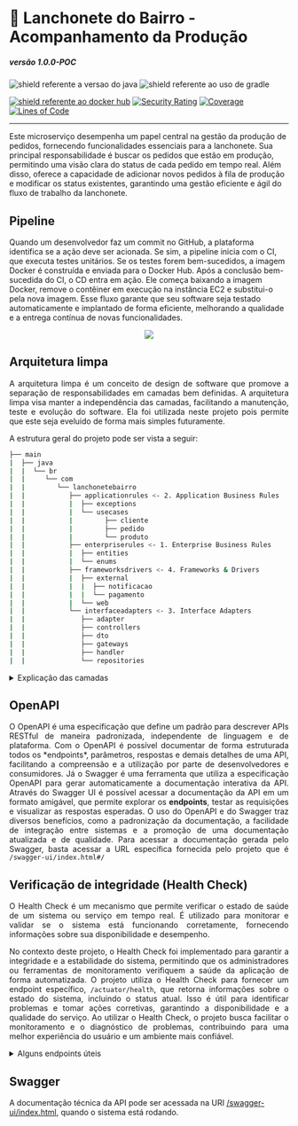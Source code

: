 # 🍔 Lanchonete do Bairro - Acompanhamento da Produção

##### versão 1.0.0-POC

<img src="https://img.shields.io/badge/Java-17-important.svg?logo=java" alt="shield referente a versao do java">
<img src="https://img.shields.io/badge/Build Tool-Gradle-green.svg?logo=gradle" alt="shield referente ao uso de gradle">

[<img src="https://img.shields.io/badge/dockerhub-images-blue.svg?logo=docker" alt="shield referente ao docker hub">](https://hub.docker.com/repository/docker/danielmaria/producao/general)
[![Security Rating](https://sonarcloud.io/api/project_badges/measure?project=postech-lanchonete_producao&metric=security_rating)](https://sonarcloud.io/summary/new_code?id=postech-lanchonete_producao)
[![Coverage](https://sonarcloud.io/api/project_badges/measure?project=postech-lanchonete_producao&metric=coverage)](https://sonarcloud.io/summary/new_code?id=postech-lanchonete_producao)
[![Lines of Code](https://sonarcloud.io/api/project_badges/measure?project=postech-lanchonete_producao&metric=ncloc)](https://sonarcloud.io/summary/new_code?id=postech-lanchonete_producao)

____

Este microserviço desempenha um papel central na gestão da produção de pedidos, fornecendo funcionalidades essenciais para a lanchonete. Sua principal responsabilidade é buscar os pedidos que estão em produção, 
permitindo uma visão clara do status de cada pedido em tempo real. Além disso, oferece a capacidade de adicionar novos pedidos à fila de produção e modificar os status existentes, garantindo uma gestão eficiente e ágil do fluxo de trabalho da lanchonete.

## Pipeline

Quando um desenvolvedor faz um commit no GitHub, a plataforma identifica se a ação deve ser acionada. Se sim, a pipeline inicia com o CI, que executa testes unitários. Se os testes forem bem-sucedidos, a imagem Docker é construída e enviada para o Docker Hub. Após a conclusão bem-sucedida do CI, o CD entra em ação. Ele começa baixando a imagem Docker, remove o contêiner em execução na instância EC2 e substitui-o pela nova imagem. Esse fluxo garante que seu software seja testado automaticamente e implantado de forma eficiente, melhorando a qualidade e a entrega contínua de novas funcionalidades.

<p align="center">
  <img src="https://github.com/postech_lanchonete/postech_lanchonete-pedido/assets/20681811/15ad5f82-7b39-43d9-8f4b-b0778f9daeb2" />
</p>


## Arquitetura limpa
<p align="justify">
  A arquitetura limpa é um conceito de design de software que promove a separação de responsabilidades em camadas bem definidas. A arquitetura limpa visa manter a independência das camadas, facilitando a manutenção, teste e evolução do software. Ela foi utilizada neste projeto pois permite que este seja eveluido de forma mais simples futuramente.
</p>
A estrutura geral do projeto pode ser vista a seguir:

```sh
├── main
|  ├── java
|  |  └── br
|  |     └── com
|  |        └── lanchonetebairro
|  |           ├── applicationrules <- 2. Application Business Rules
|  |           |  ├── exceptions
|  |           |  └── usecases
|  |           |        ├── cliente
|  |           |        ├── pedido
|  |           |        └── produto
|  |           ├── enterpriserules <- 1. Enterprise Business Rules
|  |           |  ├── entities
|  |           |  └── enums
|  |           ├── frameworksdrivers <- 4. Frameworks & Drivers
|  |           |  ├── external
|  |           |  |  ├── notificacao
|  |           |  |  └── pagamento
|  |           |  └── web
|  |           └── interfaceadapters <- 3. Interface Adapters
|  |              ├── adapter
|  |              ├── controllers
|  |              ├── dto
|  |              ├── gateways
|  |              ├── handler
|  |              └── repositories
```
<details>
  <summary>Explicação das camadas</summary>
As camadas do projeto foram divididas seguindo a logica proposta pela arquitetura limpa, sendo 4 as prinipais assinaladas na árvore de estrutura acima.

1. **Enterprise Business Rules:** Esta camada contém regras de negócios de alto nível e princípios que são específicos para a organização ou domínio de negócios.
2. **Application Business Rules**: Aqui, você encontra as regras de negócios da aplicação, que são específicas para a aplicação em si, independentemente do domínio de negócios. É onde a lógica de negócios central é implementada.
3. **Interface Adapters**: Esta camada lida com a interação entre a aplicação e o mundo exterior. Inclui adaptadores para interfaces de usuário, bancos de dados, serviços externos e qualquer outra coisa que não seja parte da aplicação em si.
4. **Frameworks & Drivers**: É onde você integra frameworks, bibliotecas e drivers externos necessários para executar a aplicação. Isso inclui o banco de dados, frameworks web, ferramentas de comunicação e assim por diante. É a fronteira entre a aplicação e o ambiente externo.
</details>

## OpenAPI

<p align="justify">
  O OpenAPI é uma especificação que define um padrão para descrever APIs RESTful de maneira padronizada, independente de linguagem e de plataforma. Com o OpenAPI é possível documentar de forma estruturada todos os *endpoints*, parâmetros, respostas e demais detalhes de uma API, facilitando a compreensão e a utilização por parte de desenvolvedores e consumidores. Já o Swagger é uma ferramenta que utiliza a especificação OpenAPI para gerar automaticamente a documentação interativa da API. Através do Swagger UI é possível acessar a documentação da API em um formato amigável, que permite explorar os <b>endpoints</b>, testar as requisições e visualizar as respostas esperadas. O uso do OpenAPI e do Swagger traz diversos benefícios, como a padronização da documentação, a facilidade de integração entre sistemas e a promoção de uma documentação atualizada e de qualidade. Para acessar a documentação gerada pelo Swagger, basta acessar a URL específica fornecida pelo projeto que é <code>/swagger-ui/index.html#/</code>
</p>

## Verificação de integridade (Health Check)

<p align="justify">
  O Health Check é um mecanismo que permite verificar o estado de saúde de um sistema ou serviço em tempo real. É utilizado para monitorar e validar se o sistema está funcionando corretamente, fornecendo informações sobre sua disponibilidade e desempenho.
</p>
<p align="justify">
  No contexto deste projeto, o Health Check foi implementado para garantir a integridade e a estabilidade do sistema, permitindo que os administradores ou ferramentas de monitoramento verifiquem a saúde da aplicação de forma automatizada. O projeto utiliza o Health Check para fornecer um endpoint específico, <code>/actuator/health</code>, que retorna informações sobre o estado do sistema, incluindo o status atual. Isso é útil para identificar problemas e tomar ações corretivas, garantindo a disponibilidade e a qualidade do serviço. Ao utilizar o Health Check, o projeto busca facilitar o monitoramento e o diagnóstico de problemas, contribuindo para uma melhor experiência do usuário e um ambiente mais confiável.
</p>

<details>
  <summary>Alguns endpoints úteis</summary>

```sh
/actuator/health: Informações de saúde da aplicação, incluindo o status do banco de dados.
```

```sh
/actuator/info: Informações gerais sobre a aplicação, incluindo informações sobre o banco de dados.
```

```sh
/actuator/metrics: Métricas da aplicação, como tempo de execução de consultas no banco de dados.
```

</details>


## Swagger

A documentação técnica da API pode ser acessada na URI [/swagger-ui/index.html](http://localhost:31001/swagger-ui/index.html), quando o sistema está rodando.

